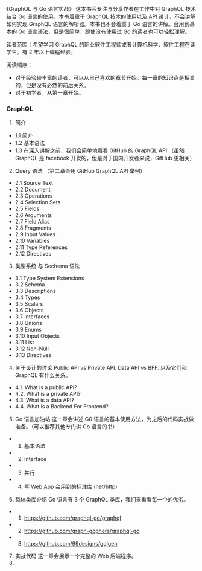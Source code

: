 《GraphQL 与 Go 语言实战》
这本书会专注与分享作者在工作中对 GraphQL 技术结合 Go 语言的使用。本书着重于 GraphQL 技术的使用以及 API 设计，不会讲解如何实现 GraphQL 语言的解析器。本书也不会着重于 Go 语言的讲解。会用到基本的 Go 语言语法，但是很简单，即使没有使用过 Go 的读者也可以轻松理解。

读者范围：希望学习 GraphQL 的职业软件工程师或者计算机科学、软件工程在读学生。有 2 年以上编程经验。

阅读顺序：
- 对于经验较丰富的读者，可以从自己喜欢的章节开始。每一章的知识点是相关的，但是没有必然的前后关系。
- 对于初学者，从第一章开始。

### GraphQL
1. 简介
  - 1.1 简介
  - 1.2 基本语法
  - 1.3 在深入讲解之前，我们会简单地看看 GitHub 的 GraphQL API （虽然 GraphQL 是 facebook 开发的，但是对于国内开发者来说，GitHub 更相关）
2. Query 语法 （第二章会用 GitHub GraphQL API 举例）
  - 2.1 Source Text
  - 2.2 Document
  - 2.3 Operations
  - 2.4 Selection Sets
  - 2.5 Fields
  - 2.6 Arguments
  - 2.7 Field Alias
  - 2.8 Fragments
  - 2.9 Input Values
  - 2.10 Variables
  - 2.11 Type References
  - 2.12 Directives
3. 类型系统 与 Sechema 语法
  - 3.1 Type System Extensions
  - 3.2 Schema
  - 3.3 Descriptions
  - 3.4 Types
  - 3.5 Scalars
  - 3.6 Objects
  - 3.7 Interfaces
  - 3.8 Unions
  - 3.9 Enums
  - 3.10 Input Objects
  - 3.11 List
  - 3.12 Non-Null
  - 3.13 Directives
4. 关于设计的讨论 Public API vs Private API. Data API vs BFF. 以及它们和 GraphQL 有什么关系。
  - 4.1. What is a public API?
  - 4.2. What is a private API?
  - 4.3. What is a data API?
  - 4.4. What is a Backend For Frontend?
5. Go 语言加油站
这一章会讲述 G0 语言的基本使用方法，为之后的代码实战做准备。（可以推荐其他专门讲 Go 语言的书）
- 1. 基本语法
- 2. Interface
- 3. 并行
- 4. 写 Web App 会用到的标准库 (net/http)

6. 具体类库介绍
Go 语言有 3 个 GraphQL 类库，我们来看看每一个的优劣。
- 1. https://github.com/graphql-go/graphql
- 2. https://github.com/graph-gophers/graphql-go
- 3. https://github.com/99designs/gqlgen
7. 实战代码
这一章会展示一个完整的 Web 后端程序。
8. 
